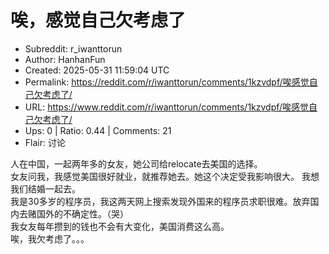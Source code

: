 # 唉，感觉自己欠考虑了

- Subreddit: r_iwanttorun
- Author: HanhanFun
- Created: 2025-05-31 11:59:04 UTC
- Permalink: https://reddit.com/r/iwanttorun/comments/1kzvdpf/唉感觉自己欠考虑了/
- URL: https://www.reddit.com/r/iwanttorun/comments/1kzvdpf/唉感觉自己欠考虑了/
- Ups: 0 | Ratio: 0.44 | Comments: 21
- Flair: 讨论


人在中国，一起两年多的女友，她公司给relocate去美国的选择。  
女友问我，我感觉美国很好就业，就推荐她去。她这个决定受我影响很大。
我想我们结婚一起去。  
我是30多岁的程序员，我这两天网上搜索发现外国来的程序员求职很难。放弃国内去赌国外的不确定性。（哭）  
我女友每年攒到的钱也不会有大变化，美国消费这么高。  
唉，我欠考虑了。。。

